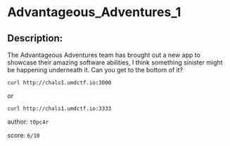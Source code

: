 
# Advantageous_Adventures_1
## Description:
The Advantageous Adventures team has brought out a new app to showcase their amazing software abilities, I think something sinister might be happening underneath it. Can you get to the bottom of it?

`curl http://chals1.umdctf.io:3000`

or 

`curl http://chals1.umdctf.io:3333`

author: `t0pc4r`

score: `6/10`

